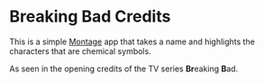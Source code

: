 # Breaking Bad Credits

This is a simple [Montage](https://github.com/Motorola-Mobility/montage) app that takes a name and highlights the characters that are chemical symbols.

As seen in the opening credits of the TV series **Br**eaking **B**ad.
